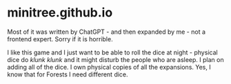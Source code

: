 # minitree.github.io

Most of it was written by ChatGPT - and then expanded by me - not a frontend expert. Sorry if it is horrible.

I like this game and I just want to be able to roll the dice at night - physical dice do *klunk klunk* and it might disturb the people who are asleep.
I plan on adding all of the dice. I own physical copies of all the expansions. 
Yes, I know that for Forests I need different dice.
